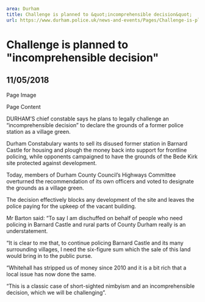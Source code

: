 ```yaml
area: Durham
title: Challenge is planned to &quot;incomprehensible decision&quot;
url: https://www.durham.police.uk/news-and-events/Pages/Challenge-is-planned-to-incomprehensible-decision.aspx
```

# Challenge is planned to "incomprehensible decision"

## 11/05/2018

Page Image

Page Content

​DURHAM’S chief constable says he plans to legally challenge an “incomprehensible decision” to declare the grounds of a former police station as a village green.

Durham Constabulary wants to sell its disused former station in Barnard Castle for housing and plough the money back into support for frontline policing, while opponents campaigned to have the grounds of the Bede Kirk site protected against development.

Today, members of Durham County Council’s Highways Committee overturned the recommendation of its own officers and voted to designate the grounds as a village green.

The decision effectively blocks any development of the site and leaves the police paying for the upkeep of the vacant building.

Mr Barton said: “To say I am dischuffed on behalf of people who need policing in Barnard Castle and rural parts of County Durham really is an understatement.

“It is clear to me that, to continue policing Barnard Castle and its many surrounding villages, I need the six-figure sum which the sale of this land would bring in to the public purse.

“Whitehall has stripped us of money since 2010 and it is a bit rich that a local issue has now done the same.

“This is a classic case of short-sighted nimbyism and an incomprehensible decision, which we will be challenging”.
